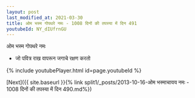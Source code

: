 ```yaml
---
layout: post
last_modified_at: 2021-03-30
title: ओम भस्म गोपथरे नमः - 1008 दिनों की तपस्या में दिन 491
youtubeId: NY_dIUfrnGU
---
```

 
 
 ओम भस्म गोपथरे नमः  
 
 -  जो पवित्र राख वापरून जगाचे रक्षण करतो 
 
  
 
  
 
 
 
 
 
 


{% include youtubePlayer.html id=page.youtubeId %}
 
[Next]({{ site.baseurl }}{% link  split1/_posts/2013-10-16-ओम भस्माचायय नमः - 1008 दिनों की तपस्या में दिन 490.md%})
 
